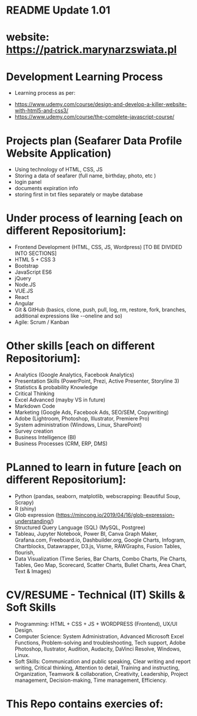 # README Update 1.01

# website: https://patrick.marynarzswiata.pl

# Development Learning Process

- Learning process as per:

* https://www.udemy.com/course/design-and-develop-a-killer-website-with-html5-and-css3/
* https://www.udemy.com/course/the-complete-javascript-course/

# Projects plan (Seafarer Data Profile Website Application)

- Using technology of HTML, CSS, JS
- Storing a data of seafarer (full name, birthday, photo, etc )
- login panel
- documents expiration info
- storing first in txt files separately or maybe database

# Under process of learning [each on different Repositorium]:

- Frontend Development (HTML, CSS, JS, Wordpress) [TO BE DIVIDED INTO SECTIONS]
- HTML 5 + CSS 3
- Bootstrap
- JavaScript ES6
- jQuery
- Node.JS
- VUE.JS
- React
- Angular
- Git & GitHub (basics, clone, push, pull, log, rm, restore, fork, branches, additional expressions like --oneline and so)
- Agile: Scrum / Kanban

# Other skills [each on different Repositorium]:

- Analytics (Google Analytics, Facebook Analytics)
- Presentation Skills (PowerPoint, Prezi, Active Presenter, Storyline 3)
- Statistics & probability Knowledge
- Critical Thinking
- Excel Advanced (mayby VS in future)
- Markdown Code
- Marketing (Google Ads, Facebook Ads, SEO/SEM, Copywriting)
- Adobe (Lightroom, Photoshop, Illustrator, Premiere Pro)
- System administration (Windows, Linux, SharePoint)
- Survey creation
- Business Intelligence (BI)
- Business Processes (CRM, ERP, DMS)

# PLanned to learn in future [each on different Repositorium]:

- Python (pandas, seaborn, matplotlib, webscrapping: Beautiful Soup, Scrapy)
- R (shiny)
- Glob expression (https://mincong.io/2019/04/16/glob-expression-understanding/)
- Structured Query Language (SQL) (MySQL, Postgree)
- Tableau, Jupyter Notebook, Power BI, Canva Graph Maker, Grafana.com, Freeboard.io, Dashbuilder.org, Google Charts, Infogram, Chartblocks, Datawrapper, D3.js, Visme, RAWGraphs, Fusion Tables, flourish,
- Data Visualization (Time Series, Bar Charts, Combo Charts, Pie Charts, Tables, Geo Map, Scorecard, Scatter Charts, Bullet Charts, Area Chart, Text & Images)

# CV/RESUME - Technical (IT) Skills & Soft Skills

- Programming: HTML + CSS + JS + WORDPRESS (Frontend), UX/UI Design.
- Computer Science: System Administration, Advanced Microsoft Excel Functions, Problem-solving and troubleshooting, Tech support, Adobe Photoshop, Ilustrator, Audition, Audacity, DaVinci Resolve, Windows, Linux.
- Soft Skills: Communication and public speaking, Clear writing and report writing, Critical thinking, Attention to detail, Training and instructing, Organization, Teamwork & collaboration, Creativity, Leadership, Project management, Decision-making, Time management, Efficiency.

# This Repo contains exercies of:
